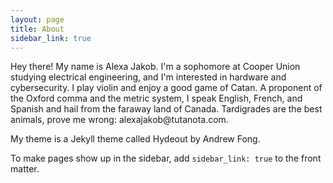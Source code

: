 ```yaml
---
layout: page
title: About
sidebar_link: true
---
```



<p>
  Hey there! My name is Alexa Jakob. I'm a sophomore at Cooper Union studying electrical engineering, and I'm interested in hardware and cybersecurity. I play violin and enjoy a good game of Catan. A proponent of the Oxford comma and the metric system, I speak English, French, and Spanish and hail from the faraway land of Canada. Tardigrades are the best animals, prove me wrong: alexajakob@tutanota.com.
</p>
<p>  
  My theme is a Jekyll theme called Hydeout by Andrew Fong.
</p>
  
  

To make pages show up in the sidebar, add `sidebar_link: true` to the front
matter.
